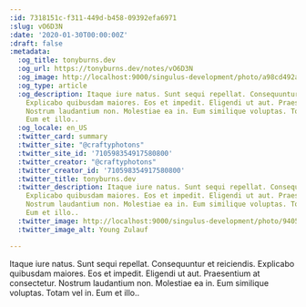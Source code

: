 ```yaml
---
:id: 7318151c-f311-449d-b458-09392efa6971
:slug: vO6D3N
:date: '2020-01-30T00:00:00Z'
:draft: false
:metadata:
  :og_title: tonyburns.dev
  :og_url: https://tonyburns.dev/notes/vO6D3N
  :og_image: http://localhost:9000/singulus-development/photo/a98cd492ab15830e58c1bb750cdb852f.jpeg
  :og_type: article
  :og_description: Itaque iure natus. Sunt sequi repellat. Consequuntur et reiciendis.
    Explicabo quibusdam maiores. Eos et impedit. Eligendi ut aut. Praesentium at consectetur.
    Nostrum laudantium non. Molestiae ea in. Eum similique voluptas. Totam vel in.
    Eum et illo..
  :og_locale: en_US
  :twitter_card: summary
  :twitter_site: "@craftyphotons"
  :twitter_site_id: '710598354917580800'
  :twitter_creator: "@craftyphotons"
  :twitter_creator_id: '710598354917580800'
  :twitter_title: tonyburns.dev
  :twitter_description: Itaque iure natus. Sunt sequi repellat. Consequuntur et reiciendis.
    Explicabo quibusdam maiores. Eos et impedit. Eligendi ut aut. Praesentium at consectetur.
    Nostrum laudantium non. Molestiae ea in. Eum similique voluptas. Totam vel in.
    Eum et illo..
  :twitter_image: http://localhost:9000/singulus-development/photo/9405525f92f5b393ab07f49c89bff587.jpeg
  :twitter_image_alt: Young Zulauf

---
```


Itaque iure natus. Sunt sequi repellat. Consequuntur et reiciendis. Explicabo quibusdam maiores. Eos et impedit. Eligendi ut aut. Praesentium at consectetur. Nostrum laudantium non. Molestiae ea in. Eum similique voluptas. Totam vel in. Eum et illo..
